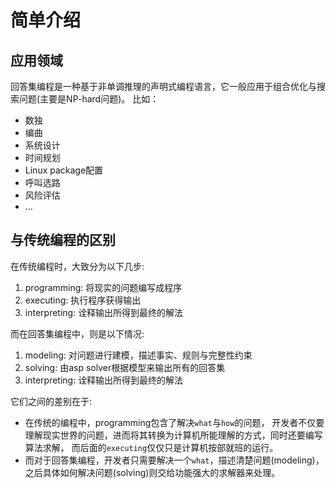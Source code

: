 # 简单介绍

## 应用领域

回答集编程是一种基于非单调推理的声明式编程语言，它一般应用于组合优化与搜索问题(主要是NP-hard问题)。 比如：

* 数独
* 编曲
* 系统设计
* 时间规划
* Linux package配置
* 呼叫选路
* 风险评估
* ...

## 与传统编程的区别

在传统编程时，大致分为以下几步:

1. programming: 将现实的问题编写成程序
2. executing: 执行程序获得输出
3. interpreting: 诠释输出所得到最终的解法

而在回答集编程中，则是以下情况:

1. modeling: 对问题进行建模，描述事实、规则与完整性约束
2. solving: 由asp solver根据模型来输出所有的回答集
3. interpreting: 诠释输出所得到最终的解法

它们之间的差别在于:

* 在传统的编程中，programming包含了解决`what`与`how`的问题， 开发者不仅要理解现实世界的问题，进而将其转换为计算机所能理解的方式，同时还要编写算法求解， 而后面的`executing`仅仅只是计算机按部就班的运行。
* 而对于回答集编程，开发者只需要解决一个`what`，描述清楚问题(modeling)， 之后具体如何解决问题(solving)则交给功能强大的求解器来处理。
